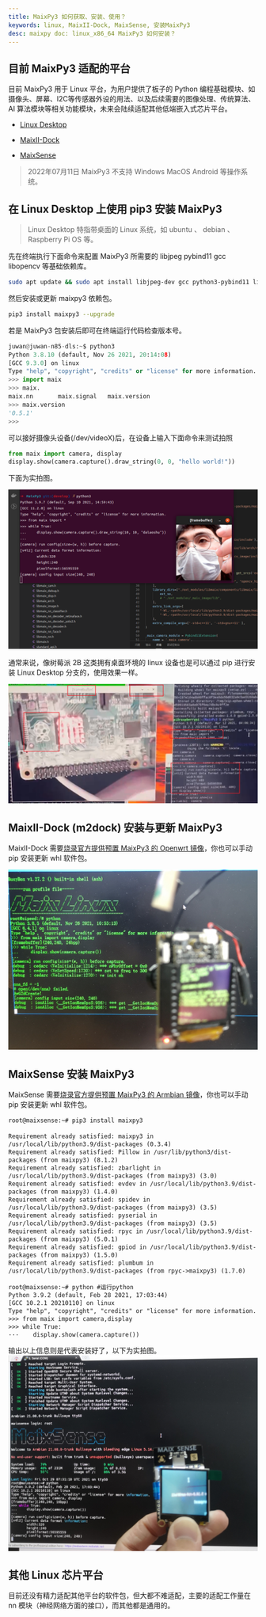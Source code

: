 ```yaml
---
title: MaixPy3 如何获取、安装、使用？
keywords: linux, MaixII-Dock, MaixSense, 安装MaixPy3
desc: maixpy doc: linux_x86_64 MaixPy3 如何安装？
---
```


## 目前 MaixPy3 适配的平台

目前 MaixPy3 用于 Linux 平台，为用户提供了板子的 Python 编程基础模块、如摄像头、屏幕、I2C等传感器外设的用法、以及后续需要的图像处理、传统算法、AI 算法模块等相关功能模块，未来会陆续适配其他低端嵌入式芯片平台。

- [Linux Desktop](https://github.com/sipeed/MaixPy3)

- [MaixII-Dock](/hardware/zh/maixII/M2/resources.html)

- [MaixSense](/hardware/zh/maixII/M2A/maixsense.html)

> 2022年07月11日 MaixPy3 不支持 Windows MacOS Android 等操作系统。

## 在 Linux Desktop 上使用 pip3 安装 MaixPy3

> Linux Desktop 特指带桌面的 Linux 系统，如 ubuntu 、 debian 、Raspberry Pi OS 等。

先在终端执行下面命令来配置 MaixPy3 所需要的 libjpeg pybind11 gcc libopencv 等基础依赖库。

```bash
sudo apt update && sudo apt install libjpeg-dev gcc python3-pybind11 libopencv-dev -qq -y && wget http://mirrors.kernel.org/ubuntu/pool/main/libf/libffi/libffi6_3.2.1-8_amd64.deb && sudo apt install ./libffi6_3.2.1-8_amd64.deb -qq -y
```

然后安装或更新 maixpy3 依赖包。

```bash
pip3 install maixpy3 --upgrade
```

若是 MaixPy3 包安装后即可在终端运行代码检查版本号。

```python
juwan@juwan-n85-dls:~$ python3
Python 3.8.10 (default, Nov 26 2021, 20:14:08)
[GCC 9.3.0] on linux
Type "help", "copyright", "credits" or "license" for more information.
>>> import maix
>>> maix.
maix.nn       maix.signal   maix.version
>>> maix.version
'0.5.1'
>>>
```

可以接好摄像头设备(/dev/videoX)后，在设备上输入下面命令来测试拍照

```python
from maix import camera, display
display.show(camera.capture().draw_string(0, 0, "hello world!"))
```

下面为实拍图。

![](./asserts/ubuntu.png)

通常来说，像树莓派 2B 这类拥有桌面环境的 linux 设备也是可以通过 pip 进行安装 Linux Desktop 分支的，使用效果一样。

![](./asserts/rpi2b.png)

## MaixII-Dock (m2dock) 安装与更新 MaixPy3

MaixII-Dock 需要[烧录官方提供预置 MaixPy3 的 Openwrt 镜像](https://wiki.sipeed.com/hardware/zh/maixII/M2/flash.html)，你也可以手动 pip 安装更新 whl 软件包。

![](./asserts/V831.jpg)

## MaixSense 安装 MaixPy3

MaixSense 需要[烧录官方提供预置 MaixPy3 的 Armbian 镜像](https://wiki.sipeed.com/hardware/zh/maixII/M2A/flash_system.html)，你也可以手动 pip 安装更新 whl 软件包。

```shell
root@maixsense:~# pip3 install maixpy3

Requirement already satisfied: maixpy3 in /usr/local/lib/python3.9/dist-packages (0.3.4)
Requirement already satisfied: Pillow in /usr/lib/python3/dist-packages (from maixpy3) (8.1.2)
Requirement already satisfied: zbarlight in /usr/local/lib/python3.9/dist-packages (from maixpy3) (3.0)
Requirement already satisfied: evdev in /usr/local/lib/python3.9/dist-packages (from maixpy3) (1.4.0)
Requirement already satisfied: spidev in /usr/local/lib/python3.9/dist-packages (from maixpy3) (3.5)
Requirement already satisfied: pyserial in /usr/local/lib/python3.9/dist-packages (from maixpy3) (3.5)
Requirement already satisfied: rpyc in /usr/local/lib/python3.9/dist-packages (from maixpy3) (5.0.1)
Requirement already satisfied: gpiod in /usr/local/lib/python3.9/dist-packages (from maixpy3) (1.5.0)
Requirement already satisfied: plumbum in /usr/local/lib/python3.9/dist-packages (from rpyc->maixpy3) (1.7.0)

root@maixsense:~# python #运行python
Python 3.9.2 (default, Feb 28 2021, 17:03:44)
[GCC 10.2.1 20210110] on linux
Type "help", "copyright", "credits" or "license" for more information.
>>> from maix import camera,display
>>> while True:
···    display.show(camera.capture())
```

输出以上信息则是代表安装好了，以下为实拍图。
![](./asserts/R329.jpg)

## 其他 Linux 芯片平台

目前还没有精力适配其他平台的软件包，但大都不难适配，主要的适配工作量在 nn 模块（神经网络方面的接口），而其他都是通用的。

